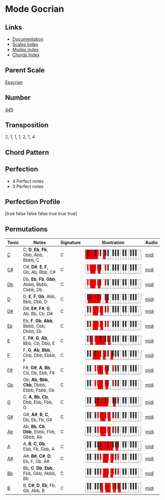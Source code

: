 # Mode Gocrian

## Links

- [Documentation](README.md)
- [Scales Index](Scales.md)
- [Modes Index](Modes.md)
- [Chords Index](Chords.md)

## Parent Scale

[Epycrian](ScaleEpycrian.md)

## Number

[445](https://ianring.com/musictheory/scales/445)

## Transposition

2, 1, 1, 1, 2, 1, 4

## Chord Pattern



## Perfection

- 4 Perfect notes
- 3 Perfect notes

## Perfection Profile

[true false false false true true true]

## Permutations

| Tonic | Notes | Signature | Illustration | Audio |
|-------|-------|-----------|--------------|-------|
| [C](ModeCNaturalGocrian.md) | C, **D**, **Eb**, **Fb**, Gbb, Abb, Bbbb, C | C | ![CNaturalGocrian](ModeCNaturalGocrian.png) | [midi](https://github.com/edipermadi/music/blob/main/docs/ModeCNaturalGocrian.mid?raw=true) |
| [C#](ModeCSharpGocrian.md) | C#, **D#**, **E**, **F**, Gb, Ab, Bbb, C# | C | ![CSharpGocrian](ModeCSharpGocrian.png) | [midi](https://github.com/edipermadi/music/blob/main/docs/ModeCSharpGocrian.mid?raw=true) |
| [Db](ModeDFlatGocrian.md) | Db, **Eb**, **Fb**, **Gbb**, Abbb, Bbbb, Cbbb, Db | C | ![DFlatGocrian](ModeDFlatGocrian.png) | [midi](https://github.com/edipermadi/music/blob/main/docs/ModeDFlatGocrian.mid?raw=true) |
| [D](ModeDNaturalGocrian.md) | D, **E**, **F**, **Gb**, Abb, Bbb, Cbb, D | C | ![DNaturalGocrian](ModeDNaturalGocrian.png) | [midi](https://github.com/edipermadi/music/blob/main/docs/ModeDNaturalGocrian.mid?raw=true) |
| [D#](ModeDSharpGocrian.md) | D#, **E#**, **F#**, **G**, Ab, Bb, Cb, D# | C | ![DSharpGocrian](ModeDSharpGocrian.png) | [midi](https://github.com/edipermadi/music/blob/main/docs/ModeDSharpGocrian.mid?raw=true) |
| [Eb](ModeEFlatGocrian.md) | Eb, **F**, **Gb**, **Abb**, Bbbb, Cbb, Dbbb, Eb | C | ![EFlatGocrian](ModeEFlatGocrian.png) | [midi](https://github.com/edipermadi/music/blob/main/docs/ModeEFlatGocrian.mid?raw=true) |
| [E](ModeENaturalGocrian.md) | E, **F#**, **G**, **Ab**, Bbb, Cb, Dbb, E | C | ![ENaturalGocrian](ModeENaturalGocrian.png) | [midi](https://github.com/edipermadi/music/blob/main/docs/ModeENaturalGocrian.mid?raw=true) |
| [F](ModeFNaturalGocrian.md) | F, **G**, **Ab**, **Bbb**, Cbb, Dbb, Ebbb, F | C | ![FNaturalGocrian](ModeFNaturalGocrian.png) | [midi](https://github.com/edipermadi/music/blob/main/docs/ModeFNaturalGocrian.mid?raw=true) |
| [F#](ModeFSharpGocrian.md) | F#, **G#**, **A**, **Bb**, Cb, Db, Ebb, F# | C | ![FSharpGocrian](ModeFSharpGocrian.png) | [midi](https://github.com/edipermadi/music/blob/main/docs/ModeFSharpGocrian.mid?raw=true) |
| [Gb](ModeGFlatGocrian.md) | Gb, **Ab**, **Bbb**, **Cbb**, Dbbb, Ebbb, Fbbb, Gb | C | ![GFlatGocrian](ModeGFlatGocrian.png) | [midi](https://github.com/edipermadi/music/blob/main/docs/ModeGFlatGocrian.mid?raw=true) |
| [G](ModeGNaturalGocrian.md) | G, **A**, **Bb**, **Cb**, Dbb, Ebb, Fbb, G | C | ![GNaturalGocrian](ModeGNaturalGocrian.png) | [midi](https://github.com/edipermadi/music/blob/main/docs/ModeGNaturalGocrian.mid?raw=true) |
| [G#](ModeGSharpGocrian.md) | G#, **A#**, **B**, **C**, Db, Eb, Fb, G# | C | ![GSharpGocrian](ModeGSharpGocrian.png) | [midi](https://github.com/edipermadi/music/blob/main/docs/ModeGSharpGocrian.mid?raw=true) |
| [Ab](ModeAFlatGocrian.md) | Ab, **Bb**, **Cb**, **Dbb**, Ebbb, Fbb, Gbbb, Ab | C | ![AFlatGocrian](ModeAFlatGocrian.png) | [midi](https://github.com/edipermadi/music/blob/main/docs/ModeAFlatGocrian.mid?raw=true) |
| [A](ModeANaturalGocrian.md) | A, **B**, **C**, **Db**, Ebb, Fb, Gbb, A | C | ![ANaturalGocrian](ModeANaturalGocrian.png) | [midi](https://github.com/edipermadi/music/blob/main/docs/ModeANaturalGocrian.mid?raw=true) |
| [A#](ModeASharpGocrian.md) | A#, **B#**, **C#**, **D**, Eb, F, Gb, A# | C | ![ASharpGocrian](ModeASharpGocrian.png) | [midi](https://github.com/edipermadi/music/blob/main/docs/ModeASharpGocrian.mid?raw=true) |
| [Bb](ModeBFlatGocrian.md) | Bb, **C**, **Db**, **Ebb**, Fbb, Gbb, Abbb, Bb | C | ![BFlatGocrian](ModeBFlatGocrian.png) | [midi](https://github.com/edipermadi/music/blob/main/docs/ModeBFlatGocrian.mid?raw=true) |
| [B](ModeBNaturalGocrian.md) | B, **C#**, **D**, **Eb**, Fb, Gb, Abb, B | C | ![BNaturalGocrian](ModeBNaturalGocrian.png) | [midi](https://github.com/edipermadi/music/blob/main/docs/ModeBNaturalGocrian.mid?raw=true) |
